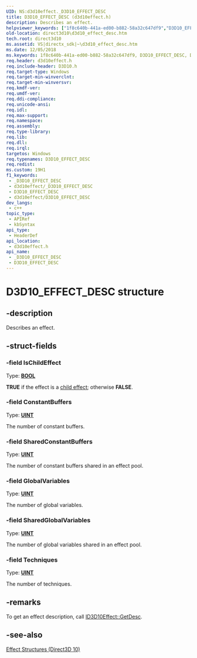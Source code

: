 ```yaml
---
UID: NS:d3d10effect._D3D10_EFFECT_DESC
title: D3D10_EFFECT_DESC (d3d10effect.h)
description: Describes an effect.
helpviewer_keywords: ["1f8c640b-441a-ed00-b882-58a32c647df9","D3D10_EFFECT_DESC","D3D10_EFFECT_DESC structure [Direct3D 10]","d3d10effect/D3D10_EFFECT_DESC","direct3d10.d3d10_effect_desc"]
old-location: direct3d10\d3d10_effect_desc.htm
tech.root: direct3d10
ms.assetid: VS|directx_sdk|~\d3d10_effect_desc.htm
ms.date: 12/05/2018
ms.keywords: 1f8c640b-441a-ed00-b882-58a32c647df9, D3D10_EFFECT_DESC, D3D10_EFFECT_DESC structure [Direct3D 10], d3d10effect/D3D10_EFFECT_DESC, direct3d10.d3d10_effect_desc
req.header: d3d10effect.h
req.include-header: D3D10.h
req.target-type: Windows
req.target-min-winverclnt: 
req.target-min-winversvr: 
req.kmdf-ver: 
req.umdf-ver: 
req.ddi-compliance: 
req.unicode-ansi: 
req.idl: 
req.max-support: 
req.namespace: 
req.assembly: 
req.type-library: 
req.lib: 
req.dll: 
req.irql: 
targetos: Windows
req.typenames: D3D10_EFFECT_DESC
req.redist: 
ms.custom: 19H1
f1_keywords:
 - _D3D10_EFFECT_DESC
 - d3d10effect/_D3D10_EFFECT_DESC
 - D3D10_EFFECT_DESC
 - d3d10effect/D3D10_EFFECT_DESC
dev_langs:
 - c++
topic_type:
 - APIRef
 - kbSyntax
api_type:
 - HeaderDef
api_location:
 - d3d10effect.h
api_name:
 - _D3D10_EFFECT_DESC
 - D3D10_EFFECT_DESC
---
```


# D3D10_EFFECT_DESC structure


## -description

Describes an effect.

## -struct-fields

### -field IsChildEffect

Type: <b><a href="/windows/desktop/WinProg/windows-data-types">BOOL</a></b>

<b>TRUE</b> if the effect is a <a href="/windows/desktop/direct3d10/d3d10-graphics-programming-guide-effects-performance">child effect</a>; otherwise <b>FALSE</b>.

### -field ConstantBuffers

Type: <b><a href="/windows/desktop/WinProg/windows-data-types">UINT</a></b>

The number of constant buffers.

### -field SharedConstantBuffers

Type: <b><a href="/windows/desktop/WinProg/windows-data-types">UINT</a></b>

The number of constant buffers shared in an effect pool.

### -field GlobalVariables

Type: <b><a href="/windows/desktop/WinProg/windows-data-types">UINT</a></b>

The number of global variables.

### -field SharedGlobalVariables

Type: <b><a href="/windows/desktop/WinProg/windows-data-types">UINT</a></b>

The number of global variables shared in an effect pool.

### -field Techniques

Type: <b><a href="/windows/desktop/WinProg/windows-data-types">UINT</a></b>

The number of techniques.

## -remarks

To get an effect description, call <a href="/windows/desktop/api/d3d10effect/nf-d3d10effect-id3d10effect-getdesc">ID3D10Effect::GetDesc</a>.

## -see-also

<a href="/windows/desktop/direct3d10/d3d10-graphics-reference-effect-structures">Effect Structures (Direct3D 10)</a>

